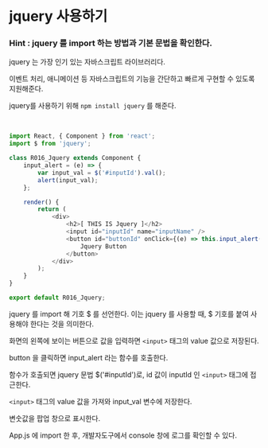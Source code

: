 # jquery 사용하기

### Hint : jquery 를 import 하는 방법과 기본 문법을 확인한다.

jquery 는 가장 인기 있는 자바스크립트 라이브러리다.

이벤트 처리, 애니메이션 등 자바스크립트의 기능을 간단하고 빠르게 구현할 수 있도록 지원해준다.

jquery를 사용하기 위해 `npm install jquery` 를 해준다.

<br>

```js
import React, { Component } from 'react';
import $ from 'jquery';

class R016_Jquery extends Component {
    input_alert = (e) => {
        var input_val = $('#inputId').val();
        alert(input_val);
    };

    render() {
        return (
            <div>
                <h2>[ THIS IS Jquery ]</h2>
                <input id="inputId" name="inputName" />
                <button id="buttonId" onClick={(e) => this.input_alert(e)}>
                    Jquery Button
                </button>
            </div>
        );
    }
}

export default R016_Jquery;
```

jquery 를 import 해 기호 $ 를 선언한다. 이는 jquery 를 사용할 때, $ 기호를 붙여 사용해야 한다는 것을 의미한다.

화면의 왼쪽에 보이는 버튼으로 값을 입력하면 `<input>` 태그의 value 값으로 저장된다.

button 을 클릭하면 input_alert 라는 함수를 호출한다.

함수가 호출되면 jquery 문법 $('#inputId')로, id 값이 inputId 인 `<input>` 태그에 접근한다.

`<input>` 태그의 value 값을 가져와 input_val 변수에 저장한다.

변숫값을 팝업 창으로 표시한다.

App.js 에 import 한 후, 개발자도구에서 console 창에 로그를 확인할 수 있다.
